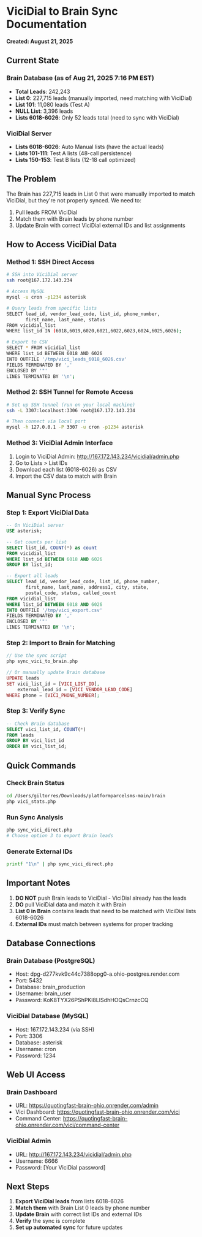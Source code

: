 # ViciDial to Brain Sync Documentation
**Created: August 21, 2025**

## Current State

### Brain Database (as of Aug 21, 2025 7:16 PM EST)
- **Total Leads**: 242,243
- **List 0**: 227,715 leads (manually imported, need matching with ViciDial)
- **List 101**: 11,080 leads (Test A)
- **NULL List**: 3,396 leads
- **Lists 6018-6026**: Only 52 leads total (need to sync with ViciDial)

### ViciDial Server
- **Lists 6018-6026**: Auto Manual lists (have the actual leads)
- **Lists 101-111**: Test A lists (48-call persistence)
- **Lists 150-153**: Test B lists (12-18 call optimized)

## The Problem
The Brain has 227,715 leads in List 0 that were manually imported to match ViciDial, but they're not properly synced. We need to:
1. Pull leads FROM ViciDial
2. Match them with Brain leads by phone number
3. Update Brain with correct ViciDial external IDs and list assignments

## How to Access ViciDial Data

### Method 1: SSH Direct Access
```bash
# SSH into ViciDial server
ssh root@167.172.143.234

# Access MySQL
mysql -u cron -p1234 asterisk

# Query leads from specific lists
SELECT lead_id, vendor_lead_code, list_id, phone_number, 
       first_name, last_name, status
FROM vicidial_list 
WHERE list_id IN (6018,6019,6020,6021,6022,6023,6024,6025,6026);

# Export to CSV
SELECT * FROM vicidial_list 
WHERE list_id BETWEEN 6018 AND 6026
INTO OUTFILE '/tmp/vici_leads_6018_6026.csv'
FIELDS TERMINATED BY ',' 
ENCLOSED BY '"'
LINES TERMINATED BY '\n';
```

### Method 2: SSH Tunnel for Remote Access
```bash
# Set up SSH tunnel (run on your local machine)
ssh -L 3307:localhost:3306 root@167.172.143.234

# Then connect via local port
mysql -h 127.0.0.1 -P 3307 -u cron -p1234 asterisk
```

### Method 3: ViciDial Admin Interface
1. Login to ViciDial Admin: http://167.172.143.234/vicidial/admin.php
2. Go to Lists > List IDs
3. Download each list (6018-6026) as CSV
4. Import the CSV data to match with Brain

## Manual Sync Process

### Step 1: Export ViciDial Data
```sql
-- On ViciDial server
USE asterisk;

-- Get counts per list
SELECT list_id, COUNT(*) as count 
FROM vicidial_list 
WHERE list_id BETWEEN 6018 AND 6026 
GROUP BY list_id;

-- Export all leads
SELECT lead_id, vendor_lead_code, list_id, phone_number,
       first_name, last_name, address1, city, state, 
       postal_code, status, called_count
FROM vicidial_list
WHERE list_id BETWEEN 6018 AND 6026
INTO OUTFILE '/tmp/vici_export.csv'
FIELDS TERMINATED BY ','
ENCLOSED BY '"'
LINES TERMINATED BY '\n';
```

### Step 2: Import to Brain for Matching
```php
// Use the sync script
php sync_vici_to_brain.php

// Or manually update Brain database
UPDATE leads 
SET vici_list_id = [VICI_LIST_ID],
    external_lead_id = [VICI_VENDOR_LEAD_CODE]
WHERE phone = [VICI_PHONE_NUMBER];
```

### Step 3: Verify Sync
```sql
-- Check Brain database
SELECT vici_list_id, COUNT(*) 
FROM leads 
GROUP BY vici_list_id 
ORDER BY vici_list_id;
```

## Quick Commands

### Check Brain Status
```bash
cd /Users/giltorres/Downloads/platformparcelsms-main/brain
php vici_stats.php
```

### Run Sync Analysis
```bash
php sync_vici_direct.php
# Choose option 3 to export Brain leads
```

### Generate External IDs
```bash
printf "1\n" | php sync_vici_direct.php
```

## Important Notes

1. **DO NOT** push Brain leads to ViciDial - ViciDial already has the leads
2. **DO** pull ViciDial data and match it with Brain
3. **List 0 in Brain** contains leads that need to be matched with ViciDial lists 6018-6026
4. **External IDs** must match between systems for proper tracking

## Database Connections

### Brain Database (PostgreSQL)
- Host: dpg-d277kvk9c44c7388opg0-a.ohio-postgres.render.com
- Port: 5432
- Database: brain_production
- Username: brain_user
- Password: KoK8TYX26PShPKl8LISdhHOQsCrnzcCQ

### ViciDial Database (MySQL)
- Host: 167.172.143.234 (via SSH)
- Port: 3306
- Database: asterisk
- Username: cron
- Password: 1234

## Web UI Access

### Brain Dashboard
- URL: https://quotingfast-brain-ohio.onrender.com/admin
- Vici Dashboard: https://quotingfast-brain-ohio.onrender.com/vici
- Command Center: https://quotingfast-brain-ohio.onrender.com/vici/command-center

### ViciDial Admin
- URL: http://167.172.143.234/vicidial/admin.php
- Username: 6666
- Password: [Your ViciDial password]

## Next Steps

1. **Export ViciDial leads** from lists 6018-6026
2. **Match them** with Brain List 0 leads by phone number
3. **Update Brain** with correct list IDs and external IDs
4. **Verify** the sync is complete
5. **Set up automated sync** for future updates







